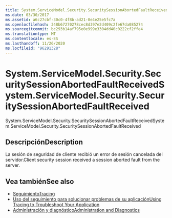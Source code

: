 ```yaml
---
title: System.ServiceModel.Security.SecuritySessionAbortedFaultReceived
ms.date: 03/30/2017
ms.assetid: a6c27cbf-30c0-4f8b-ad21-0e4e25e5fc7a
ms.openlocfilehash: 348b67270278cec8d397e2d409c2fe67da085274
ms.sourcegitcommit: bc293b14af795e0e999e3304dd40c0222cf2ffe4
ms.translationtype: MT
ms.contentlocale: es-ES
ms.lasthandoff: 11/26/2020
ms.locfileid: "96291328"
---
```

# <a name="systemservicemodelsecuritysecuritysessionabortedfaultreceived"></a><span data-ttu-id="291a7-102">System.ServiceModel.Security.SecuritySessionAbortedFaultReceived</span><span class="sxs-lookup"><span data-stu-id="291a7-102">System.ServiceModel.Security.SecuritySessionAbortedFaultReceived</span></span>

<span data-ttu-id="291a7-103">System.ServiceModel.Security.SecuritySessionAbortedFaultReceived</span><span class="sxs-lookup"><span data-stu-id="291a7-103">System.ServiceModel.Security.SecuritySessionAbortedFaultReceived</span></span>  
  
## <a name="description"></a><span data-ttu-id="291a7-104">Descripción</span><span class="sxs-lookup"><span data-stu-id="291a7-104">Description</span></span>  

 <span data-ttu-id="291a7-105">La sesión de seguridad de cliente recibió un error de sesión cancelada del servidor.</span><span class="sxs-lookup"><span data-stu-id="291a7-105">Client security session received a session aborted fault from the server.</span></span>  
  
## <a name="see-also"></a><span data-ttu-id="291a7-106">Vea también</span><span class="sxs-lookup"><span data-stu-id="291a7-106">See also</span></span>

- [<span data-ttu-id="291a7-107">Seguimiento</span><span class="sxs-lookup"><span data-stu-id="291a7-107">Tracing</span></span>](index.md)
- [<span data-ttu-id="291a7-108">Uso del seguimiento para solucionar problemas de su aplicación</span><span class="sxs-lookup"><span data-stu-id="291a7-108">Using Tracing to Troubleshoot Your Application</span></span>](using-tracing-to-troubleshoot-your-application.md)
- [<span data-ttu-id="291a7-109">Administración y diagnóstico</span><span class="sxs-lookup"><span data-stu-id="291a7-109">Administration and Diagnostics</span></span>](../index.md)
